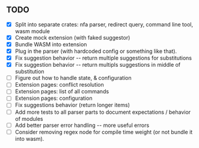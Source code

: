 ## TODO

- [x] Split into separate crates: nfa parser, redirect query, command line tool, wasm module
- [x] Create mock extension (with faked suggestor)
- [x] Bundle WASM into extension
- [x] Plug in the parser (with hardcoded config or something like that).
- [x] Fix suggestion behavior -- return multiple suggestions for substitutions
- [x] Fix suggestion behavior -- return multipls suggestions in middle of substitution
- [ ] Figure out how to handle state, & configuration
- [ ] Extension pages: conflict resolution
- [ ] Extension pages: list of all commands
- [ ] Extension pages: configuration
- [ ] Fix suggestions behavior (return longer items)
- [ ] Add more tests to all parser parts to document expectations / behavior of modules
- [ ] Add better parser error handling -- more useful errors
- [ ] Consider removing regex node for compile time weight (or not bundle it into wasm).
